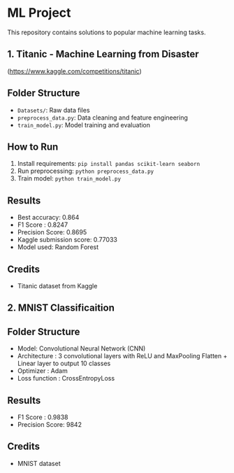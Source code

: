 # ML Project

This repository contains solutions to popular machine learning tasks.

## 1. Titanic - Machine Learning from Disaster

(https://www.kaggle.com/competitions/titanic)

## Folder Structure

- `Datasets/`: Raw data files
- `preprocess_data.py`: Data cleaning and feature engineering
- `train_model.py`: Model training and evaluation

## How to Run

1. Install requirements: `pip install pandas scikit-learn seaborn`
2. Run preprocessing: `python preprocess_data.py`
3. Train model: `python train_model.py`

## Results

- Best accuracy: 0.864
- F1 Score : 0.8247
- Precision Score: 0.8695
- Kaggle submission score: 0.77033
- Model used: Random Forest

## Credits

- Titanic dataset from Kaggle


## 2. MNIST Classificaition

## Folder Structure

- Model: Convolutional Neural Network (CNN)
- Architecture :  3 convolutional layers with ReLU and MaxPooling
                    Flatten + Linear layer to output 10 classes
- Optimizer : Adam
- Loss function : CrossEntropyLoss

## Results

- F1 Score : 0.9838
- Precision Score: 9842

## Credits

- MNIST dataset 